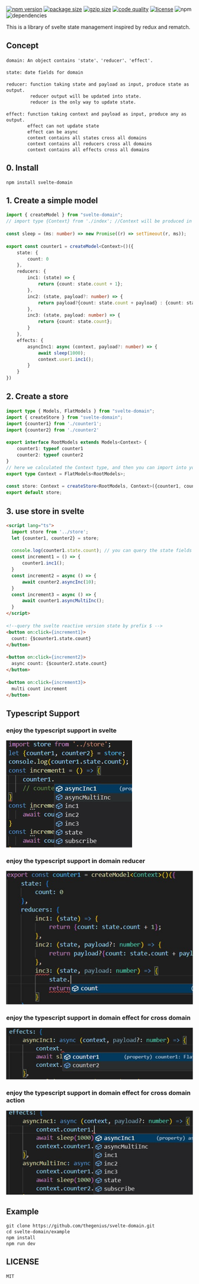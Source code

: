 [![npm version](https://badge.fury.io/js/svelte-domain.svg)](https://badge.fury.io/js/svelte-domain)
[![package size](https://img.badgesize.io/thegenius/svelte-domain/main/dist/index.umd.js.svg)](https://www.npmjs.com/package/svelte-domain)
[![gzip size](https://img.badgesize.io/thegenius/svelte-domain/main/dist/index.umd.js.svg?compression=gzip)](https://www.npmjs.com/package/svelte-domain)
[![code quality](https://api.codiga.io/project/34698/score/svg)](https://www.npmjs.com/package/svelte-domain)
[![license](https://img.shields.io/badge/license-MIT-green)](https://www.npmjs.com/package/svelte-domain)
![npm](https://img.shields.io/npm/dw/svelte-domain)
![dependencies](https://img.shields.io/badge/dependencies-0-brightgreen)

This is a library of svelte state management inspired by redux and rematch.

## Concept
```
domain: An object contains 'state'、'reducer'、'effect'.  

state: date fields for domain  

reducer: function taking state and payload as input, produce state as output.  
         reducer output will be updated into state.  
         reducer is the only way to update state.  

effect: function taking context and payload as input, produce any as output.  
        effect can not update state  
        effect can be async  
        context contains all states cross all domains  
        context contains all reducers cross all domains  
        context contains all effects cross all domains  
```

## 0. Install
```
npm install svelte-domain
```


## 1. Create a simple model
```typescript
import { createModel } from "svelte-domain";
// import type {Context} from './index'; //Context will be produced in 2 step, omit

const sleep = (ms: number) => new Promise((r) => setTimeout(r, ms));

export const counter1 = createModel<Context>()({
    state: {
        count: 0
    },
    reducers: {
        inc1: (state) => {
            return {count: state.count + 1};
        },
        inc2: (state, payload?: number) => {
            return payload?{count: state.count + payload} : {count: state.count};
        },
        inc3: (state, payload: number) => {
            return {count: state.count};
        }
    },
    effects: {
        asyncInc1: async (context, payload?: number) => {
            await sleep(1000);
            context.user1.inc1();
        }
    }
})
```

## 2. Create a store
```typescript
import type { Models, FlatModels } from "svelte-domain";
import { createStore } from "svelte-domain";
import {counter1} from './counter1';
import {counter2} from './counter2'

export interface RootModels extends Models<Context> {
	counter1: typeof counter1
    counter2: typeof counter2
}
// here we calculated the Context type, and then you can import into your model file
export type Context = FlatModels<RootModels>;

const store: Context = createStore<RootModels, Context>({counter1, counter2});
export default store;

```

## 3. use store in svelte
``` html
<script lang="ts">
  import store from '../store';
  let {counter1, counter2} = store;

  console.log(counter1.state.count); // you can query the state fields
  const increment1 = () => {
      counter1.inc1();
  }
  const increment2 = async () => {
      await counter2.asyncInc(10);
  }
  const increment3 = async () => {
      await counter1.asyncMultiInc();
  }
</script>

<!--query the svelte reactive version state by prefix $ -->
<button on:click={increment1}>
  count: {$counter1.state.count}
</button>

<button on:click={increment2}>
  async count: {$counter2.state.count}
</button>

<button on:click={increment3}>
  multi count increment
</button>
```

## Typescript Support
### enjoy the typescript support in svelte
![](https://github.com/thegenius/svelte-domain/blob/main/docs/tips_in_svelte.jpg)  

### enjoy the typescript support in domain reducer  
![](https://github.com/thegenius/svelte-domain/blob/main/docs/tips_in_reducer.jpg)

### enjoy the typescript support in domain effect for cross domain
![](https://github.com/thegenius/svelte-domain/blob/main/docs/tips_in_effect_multi_domain.jpg)

### enjoy the typescript support in domain effect for cross domain action
![](https://github.com/thegenius/svelte-domain/blob/main/docs/tips_in_effect_actions.jpg)


## Example
```
git clone https://github.com/thegenius/svelte-domain.git
cd svelte-domain/example
npm install
npm run dev
```

## LICENSE
```
MIT
```